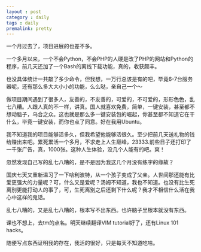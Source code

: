 ```yaml
---
layout : post
category : daily
tags : daily
premalink: pretty
---
```


一个月过去了，项目进展的也差不多。

一个多月以来，一个不会Python，不会PHP的人硬是改了PHP的网站和Python的程序，前几天还加了一个Bash的离线下载功能，真的，收获颇丰。

也没具体统计一共敲了多少命令，但我想，一万行总该是有的吧，毕竟6-7台服务器呢，还有那么多大大小小的功能，么么哒，亲自己一个～

做项目期间遇到了很多人，友善的，不友善的，可爱的，不可爱的，形形色色，乱七八糟。人跟人真的不一样，讲真。国人就喜欢免费，简单，一键安装，甚至都不想动脑子，乌合之众。这也就是那么多一键安装包的崛起，你甚至都不知道它在干什么，毕竟一键安装，而你也点了同意。好在我用Ubuntu。

我不知道我的项目能够活多久，但我希望他能够活很久。至少把前几天送礼物的钱给赚出来吧。累死累活一个多月，不求走上人生巅峰，23333.前些日子还打印了一千张广告，真，1000张。这种人生体验，没几个人能有的吧。爽！

忽然发现自己写的乱七八糟的，是不是因为我这几个月没有练字的缘故？

国庆七天又重新温习了一下哈利波特，从一个孩子变成了父亲。人世间那还能有比爱更强大的力量呢？可，什么又是爱呢？汤姆不知道，我也不知道。也没有比生死离别更能打动人的事了，可，生死离别之后还剩下什么呢？我才不相信什么活在我心中这样的鬼话。

乱七八糟的，又是乱七八糟的，根本写不出东西。也许脑子里根本就没有东西。

课也不想上，去tm的点名。明天继续翻译VIM tutorial好了，还有Linux 101 hacks。

随便写点东西证明我的存在，我活的很好，只是每天不知道吃啥。
